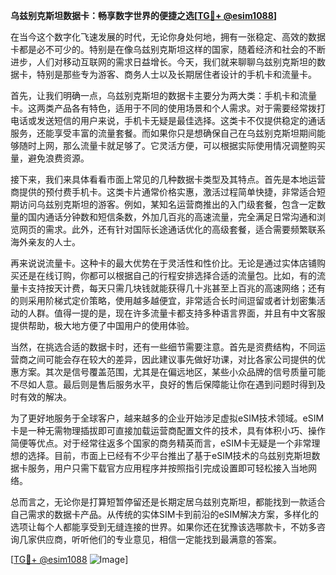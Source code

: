 **乌兹别克斯坦数据卡：畅享数字世界的便捷之选[[TG💪+ @esim1088](https://t.me/s/esim1088)]**

在当今这个数字化飞速发展的时代，无论你身处何地，拥有一张稳定、高效的数据卡都是必不可少的。特别是在像乌兹别克斯坦这样的国家，随着经济和社会的不断进步，人们对移动互联网的需求日益增长。今天，我们就来聊聊乌兹别克斯坦的数据卡，特别是那些专为游客、商务人士以及长期居住者设计的手机卡和流量卡。

首先，让我们明确一点，乌兹别克斯坦的数据卡主要分为两大类：手机卡和流量卡。这两类产品各有特色，适用于不同的使用场景和个人需求。对于需要经常拨打电话或发送短信的用户来说，手机卡无疑是最佳选择。这类卡不仅提供稳定的通话服务，还能享受丰富的流量套餐。而如果你只是想确保自己在乌兹别克斯坦期间能够随时上网，那么流量卡就足够了。它灵活方便，可以根据实际使用情况调整购买量，避免浪费资源。

接下来，我们来具体看看市面上常见的几种数据卡类型及其特点。首先是本地运营商提供的预付费手机卡。这类卡片通常价格实惠，激活过程简单快捷，非常适合短期访问乌兹别克斯坦的游客。例如，某知名运营商推出的入门级套餐，包含一定数量的国内通话分钟数和短信条数，外加几百兆的高速流量，完全满足日常沟通和浏览网页的需求。此外，还有针对国际长途通话优化的高级套餐，适合需要频繁联系海外亲友的人士。

再来说说流量卡。这种卡的最大优势在于灵活性和性价比。无论是通过实体店铺购买还是在线订购，你都可以根据自己的行程安排选择合适的流量包。比如，有的流量卡支持按天计费，每天只需几块钱就能获得几十兆甚至上百兆的高速网络；还有的则采用阶梯式定价策略，使用越多越便宜，非常适合长时间逗留或者计划密集活动的人群。值得一提的是，现在许多流量卡都支持多种语言界面，并且有中文客服提供帮助，极大地方便了中国用户的使用体验。

当然，在挑选合适的数据卡时，还有一些细节需要注意。首先是资费结构，不同运营商之间可能会存在较大的差异，因此建议事先做好功课，对比各家公司提供的优惠方案。其次是信号覆盖范围，尤其是在偏远地区，某些小众品牌的信号质量可能不尽如人意。最后则是售后服务水平，良好的售后保障能让你在遇到问题时得到及时有效的解决。

为了更好地服务于全球客户，越来越多的企业开始涉足虚拟eSIM技术领域。eSIM卡是一种无需物理插拔即可直接加载运营商配置文件的技术，具有体积小巧、操作简便等优点。对于经常往返多个国家的商务精英而言，eSIM卡无疑是一个非常理想的选择。目前，市面上已经有不少平台推出了基于eSIM技术的乌兹别克斯坦数据卡服务，用户只需下载官方应用程序并按照指引完成设置即可轻松接入当地网络。

总而言之，无论你是打算短暂停留还是长期定居乌兹别克斯坦，都能找到一款适合自己需求的数据卡产品。从传统的实体SIM卡到前沿的eSIM解决方案，多样化的选项让每个人都能享受到无缝连接的世界。如果你还在犹豫该选哪款卡，不妨多咨询几家供应商，听听他们的专业意见，相信一定能找到最满意的答案。

[[TG💪+ @esim1088](https://t.me/s/esim1088) ![Image](https://i.postimg.cc/4NQfJmqS/Snipaste-2025-05-13-00-14-12.png)]